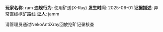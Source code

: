 **玩家名称**: ram
**违规行为**: 使用矿透(X-Ray)
**发生时间**: 2025-06-01
**证据描述**: 异常直线挖矿路线
**证人**: jamm

请管理员通过NekoAntiXray回放挖矿记录核查